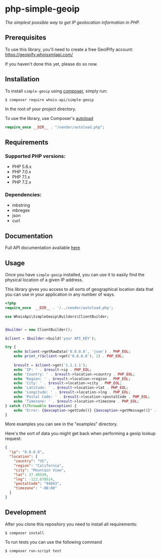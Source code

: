 # php-simple-geoip

*The simplest possible way to get IP geolocation information in PHP.*

## Prerequisites

To use this library, you'll need to create a free GeoIPify account:
https://geoipify.whoisxmlapi.com/

If you haven't done this yet, please do so now.


## Installation

To install `simple-geoip` using [composer](https://getcomposer.org/), simply run:

```console
$ composer require whois-api/simple-geoip
```
In the root of your project directory.


To use the library, use Composer's [autoload](https://getcomposer.org/doc/01-basic-usage.md#autoloading)

```php
require_once __DIR__ . "/vendor/autoload.php";
```

## Requirements

### Supported PHP versions:

* PHP 5.6.x
* PHP 7.0.x
* PHP 7.1.x
* PHP 7.2.x

### Dependencies:

* mbstring
* mbregex
* json
* curl

## Documentation

Full API documentation available [here](https://geoipify.whoisxmlapi.com/docs)

## Usage

Once you have `simple-geoip` installed, you can use it to easily find the
physical location of a given IP address.

This library gives you access to all sorts of geographical location data that
you can use in your application in any number of ways.

```php
<?php
require_once  __DIR__ . '/../vendor/autoload.php';

use WhoisApi\SimpleGeoip\Builders\ClientBuilder;


$builder = new ClientBuilder();

$client = $builder->build('your API_KEY');

try {
    echo $client->getRawData('8.8.8.8', 'json') . PHP_EOL;
    echo print_r($client->get('8.8.8.8'), 1) . PHP_EOL;
    
    $result = $client->get('1.1.1.1');
    echo 'IP: ' . $result->ip . PHP_EOL;
    echo 'Country: ' . $result->location->country . PHP_EOL;
    echo 'Region: ' . $result->location->region . PHP_EOL;
    echo 'City: ' . $result->location->city . PHP_EOL;
    echo 'Latitude: ' . $result->location->lat . PHP_EOL;
    echo 'Longitude: ' . $result->location->lng . PHP_EOL;
    echo 'Postal Code: ' . $result->location->postalCode . PHP_EOL;
    echo 'Timezone: ' . $result->location->timezone . PHP_EOL;
} catch (\Throwable $exception) {
    echo "Error: {$exception->getCode()} {$exception->getMessage()}" . PHP_EOL;
}
```
More examples you can see in the "examples" directory. 

Here's the sort of data you might get back when performing a geoip lookup
request:

```json
{
  "ip": "8.8.8.8",
  "location": {
    "country": "US",
    "region": "California",
    "city": "Mountain View",
    "lat": 37.40599,
    "lng": -122.078514,
    "postalCode": "94043",
    "timezone": "-08:00"
  }
}
```

## Development

After you clone this repository you need to install all requirements:

```console
$ composer install
```

To run tests you can use the following command

```console
$ composer run-script test
```